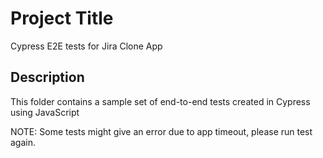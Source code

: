 # Project Title

Cypress E2E tests for Jira Clone App

## Description

This folder contains a sample set of end-to-end tests created in Cypress using JavaScript

NOTE: Some tests might give an error due to app timeout, please run test again.
